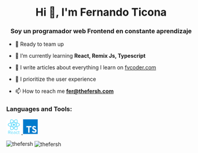 <h1 align="center">Hi 👋, I'm Fernando Ticona</h1>
<h3 align="center">Soy un programador web Frontend en constante aprendizaje</h3>


- 🔭 Ready to team up

- 🌱 I’m currently learning **React, Remix Js, Typescript**

- 📝 I write articles about everything I learn on [fvcoder.com](https://fvcoder.com)

- 💬 I prioritize the user experience

- 📫 How to reach me **fer@thefersh.com**


<h3 align="left">Languages and Tools:</h3>
<p align="left">
    <a href="https://reactjs.org/" target="_blank" rel="noreferrer">
        <img src="https://raw.githubusercontent.com/devicons/devicon/master/icons/react/react-original-wordmark.svg" alt="react" width="40" height="40"/>
    </a>
    <a href="https://www.typescriptlang.org/" target="_blank" rel="noreferrer">
        <img src="https://raw.githubusercontent.com/devicons/devicon/master/icons/typescript/typescript-original.svg" alt="typescript" width="40" height="40"/>
    </a>
</p>

<p><img align="left" src="https://github-readme-stats.vercel.app/api/top-langs?username=fvcoder&show_icons=true&locale=en&layout=compact" alt="thefersh" /></p>

<p>&nbsp;<img align="center" src="https://github-readme-stats.vercel.app/api?username=fvcoder&show_icons=true&locale=en" alt="thefersh" /></p>
